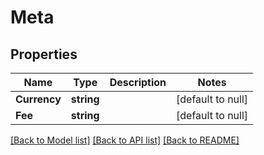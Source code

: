 # Meta

## Properties
Name | Type | Description | Notes
------------ | ------------- | ------------- | -------------
**Currency** | **string** |  | [default to null]
**Fee** | **string** |  | [default to null]

[[Back to Model list]](../README.md#documentation-for-models) [[Back to API list]](../README.md#documentation-for-api-endpoints) [[Back to README]](../README.md)

